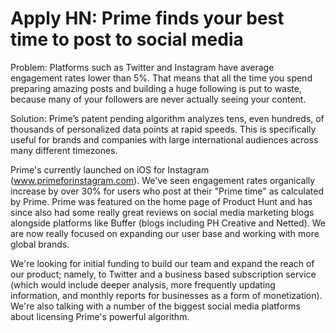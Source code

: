# Apply HN: Prime finds your best time to post to social media

Problem: Platforms such as Twitter and Instagram have average engagement rates lower than 5%. That means that all the time you spend preparing amazing posts and building a huge following is put to waste, because many of your followers are never actually seeing your content.<p>Solution: Prime’s patent pending algorithm analyzes tens, even hundreds, of thousands of personalized data points at rapid speeds. This is specifically useful for brands and companies with large international audiences across many different timezones.<p>Prime&#x27;s currently launched on iOS for Instagram (www.primeforinstagram.com). We&#x27;ve seen engagement rates organically increase by over 30% for users who post at their &quot;Prime time&quot; as calculated by Prime. Prime was featured on the home page of Product Hunt and has since also had some really great reviews on social media marketing blogs alongside platforms like Buffer (blogs including PH Creative and Netted). We are now really focused on expanding our user base and working with more global brands.<p>We&#x27;re looking for initial funding to build our team and expand the reach of our product; namely, to Twitter and a business based subscription service (which would include deeper analysis, more frequently updating information, and monthly reports for businesses as a form of monetization). We&#x27;re also talking with a number of the biggest social media platforms about licensing Prime&#x27;s powerful algorithm.
